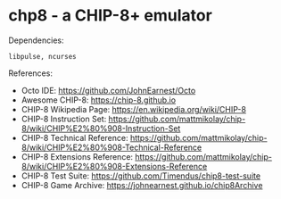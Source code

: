 # chp8 - a CHIP-8+ emulator
Dependencies:
```
libpulse, ncurses
```

References:
- Octo IDE: https://github.com/JohnEarnest/Octo
- Awesome CHIP-8: https://chip-8.github.io
- CHIP-8 Wikipedia Page: https://en.wikipedia.org/wiki/CHIP-8
- CHIP-8 Instruction Set: https://github.com/mattmikolay/chip-8/wiki/CHIP%E2%80%908-Instruction-Set
- CHIP-8 Technical Reference: https://github.com/mattmikolay/chip-8/wiki/CHIP%E2%80%908-Technical-Reference
- CHIP-8 Extensions Reference: https://github.com/mattmikolay/chip-8/wiki/CHIP%E2%80%908-Extensions-Reference
- CHIP-8 Test Suite: https://github.com/Timendus/chip8-test-suite
- CHIP-8 Game Archive: https://johnearnest.github.io/chip8Archive


